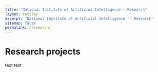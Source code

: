 ```yaml
---
title: "National Institute of Artificial Intelligence - Research"
layout: textlay
excerpt: "National Institute of Artificial Intelligence -- Research"
sitemap: false
permalink: /research/
---
```


# Research projects

text text